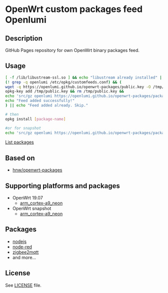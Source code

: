 # OpenWrt custom packages feed Openlumi

## Description

GitHub Pages repository for own OpenWrt binary packages feed.

## Usage

```sh
[ -f /lib/libustream-ssl.so ] && echo "libustream already installed" || opkg install libustream-mbedtls
(! grep -q openlumi /etc/opkg/customfeeds.conf) && (
wget -q https://openlumi.github.io/openwrt-packages/public.key -O /tmp/public.key && 
opkg-key add /tmp/public.key && rm /tmp/public.key &&
echo 'src/gz openlumi https://openlumi.github.io/openwrt-packages/packages/19.07/arm_cortex-a9_neon' >> /etc/opkg/customfeeds.conf &&
echo "Feed added successfully!"
) || echo "Feed added already. Skip."

# then
opkg install [package-name]

#or for snapshot
echo 'src/gz openlumi https://openlumi.github.io/openwrt-packages/packages/snapshot/arm_cortex-a9_neon' >> /etc/opkg/customfeeds.conf
```

[List packages](./packages/)


## Based on
* [hnw/openwrt-packages](https://github.com/hnw/openwrt-packages)

## Supporting platforms and packages

* OpenWrt 19.07
  * [arm_cortex-a9_neon](https://github.com/openlumi/openwrt-packages/tree/gh-pages/packages/19.07/arm_cortex-a9_neon)
* OpenWrt snapshot
  * [arm_cortex-a9_neon](https://github.com/openlumi/openwrt-packages/tree/gh-pages/packages/snapshot/arm_cortex-a9_neon)
  
## Packages

- [nodejs](https://github.com/openlumi/openwrt-node-packages)
- [node-red](https://github.com/openlumi/openwrt-node-packages)
- [zigbee2mqtt](https://github.com/openlumi/openwrt-node-packages)
- and more...

## License

See [LICENSE](LICENSE) file.
